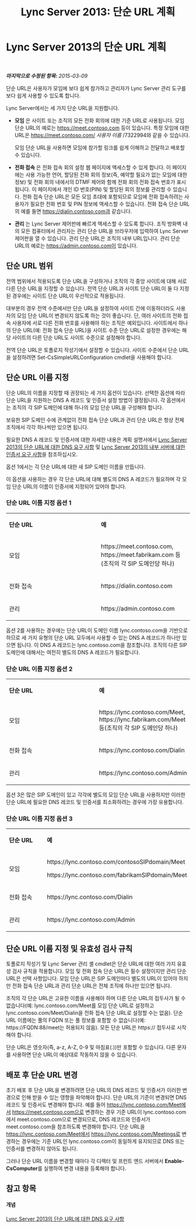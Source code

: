 ﻿---
title: 'Lync Server 2013: 단순 URL 계획'
TOCTitle: 단순 URL 계획
ms:assetid: 20e4f4b6-b7ff-4297-b00d-d1211ee800ac
ms:mtpsurl: https://technet.microsoft.com/ko-kr/library/Gg398287(v=OCS.15)
ms:contentKeyID: 49303038
ms.date: 08/10/2015
mtps_version: v=OCS.15
ms.translationtype: HT
---

# Lync Server 2013의 단순 URL 계획

 

_**마지막으로 수정된 항목:** 2015-03-09_

단순 URL은 사용자가 모임에 보다 쉽게 참가하고 관리자가 Lync Server 관리 도구를 보다 쉽게 사용할 수 있도록 합니다.

Lync Server에서는 세 가지 단순 URL을 지원합니다.

  - **모임** 은 사이트 또는 조직의 모든 전화 회의에 대한 기준 URL로 사용됩니다. 모임 단순 URL의 예로는 https://meet.contoso.com 등이 있습니다. 특정 모임에 대한 URL은 https://meet.contoso.com/ *사용자 이름* /7322994와 같을 수 있습니다.
    
    모임 단순 URL을 사용하면 모임에 참가할 링크를 쉽게 이해하고 전달하고 배포할 수 있습니다.

  - **전화 접속** 은 전화 접속 회의 설정 웹 페이지에 액세스할 수 있게 합니다. 이 페이지에는 사용 가능한 언어, 할당된 전화 회의 정보(즉, 예약할 필요가 없는 모임에 대한 정보) 및 전화 회의 내에서의 DTMF 제어와 함께 전화 회의 전화 접속 번호가 표시됩니다. 이 페이지에서 개인 ID 번호(PIN) 및 할당된 회의 정보를 관리할 수 있습니다. 전화 접속 단순 URL은 모든 모임 초대에 포함되므로 모임에 전화 접속하려는 사용자가 필요한 전화 번호 및 PIN 정보에 액세스할 수 있습니다. 전화 접속 단순 URL의 예를 들면 https://dialin.contoso.com과 같습니다.

  - **관리** 는 Lync Server 제어판에 빠르게 액세스할 수 있도록 합니다. 조직 방화벽 내의 모든 컴퓨터에서 관리자는 관리 단순 URL을 브라우저에 입력하여 Lync Server 제어판을 열 수 있습니다. 관리 단순 URL은 조직의 내부 URL입니다. 관리 단순 URL의 예로는 https://admin.contoso.com이 있습니다.

## 단순 URL 범위

전역 범위에서 적용되도록 단순 URL을 구성하거나 조직의 각 중앙 사이트에 대해 서로 다른 단순 URL을 지정할 수 있습니다. 전역 단순 URL과 사이트 단순 URL이 둘 다 지정된 경우에는 사이트 단순 URL이 우선적으로 적용됩니다.

대부분의 경우 전역 수준에서만 단순 URL을 설정하여 사이트 간에 이동하더라도 사용자의 모임 단순 URL이 변경되지 않도록 하는 것이 좋습니다. 단, 여러 사이트의 전화 접속 사용자에 서로 다른 전화 번호를 사용해야 하는 조직은 예외입니다. 사이트에서 하나의 단순 URL(예: 전화 접속 단순 URL)을 사이트 수준 단순 URL로 설정한 경우에는 해당 사이트의 다른 단순 URL도 사이트 수준으로 설정해야 합니다.

전역 단순 URL은 토폴로지 작성기에서 설정할 수 있습니다. 사이트 수준에서 단순 URL을 설정하려면 Set-CsSimpleURLConfiguration cmdlet을 사용해야 합니다.

## 단순 URL 이름 지정

단순 URL의 이름을 지정할 때 권장되는 세 가지 옵션이 있습니다. 선택한 옵션에 따라 단순 URL을 지원하는 DNS A 레코드 및 인증서 설정 방법이 결정됩니다. 각 옵션에서는 조직의 각 SIP 도메인에 대해 하나의 모임 단순 URL을 구성해야 합니다.

보유한 SIP 도메인 수에 관계없이 전화 접속 단순 URL과 관리 단순 URL은 항상 전체 조직에서 각각 하나씩만 있으면 됩니다.

필요한 DNS A 레코드 및 인증서에 대한 자세한 내용은 계획 설명서에서 [Lync Server 2013의 단순 URL에 대한 DNS 요구 사항](lync-server-2013-dns-requirements-for-simple-urls.md) 및 [Lync Server 2013의 내부 서버에 대한 인증서 요구 사항](lync-server-2013-certificate-requirements-for-internal-servers.md)을 참조하십시오.

옵션 1에서는 각 단순 URL에 대한 새 SIP 도메인 이름을 만듭니다.

이 옵션을 사용하는 경우 각 단순 URL에 대해 별도의 DNS A 레코드가 필요하며 각 모임 단순 URL의 이름이 인증서에 지정되어 있어야 합니다.

### 단순 URL 이름 지정 옵션 1

<table>
<colgroup>
<col style="width: 50%" />
<col style="width: 50%" />
</colgroup>
<tbody>
<tr class="odd">
<td><p><strong>단순 URL</strong></p></td>
<td><p><strong>예</strong></p></td>
</tr>
<tr class="even">
<td><p>모임</p></td>
<td><p>https://meet.contoso.com, https://meet.fabrikam.com 등(조직의 각 SIP 도메인당 하나)</p></td>
</tr>
<tr class="odd">
<td><p>전화 접속</p></td>
<td><p>https://dialin.contoso.com</p></td>
</tr>
<tr class="even">
<td><p>관리</p></td>
<td><p>https://admin.contoso.com</p></td>
</tr>
</tbody>
</table>


옵션 2를 사용하는 경우에는 단순 URL이 도메인 이름 lync.contoso.com을 기반으로 하므로 세 가지 유형의 단순 URL 모두에서 사용할 수 있는 DNS A 레코드가 하나만 있으면 됩니다. 이 DNS A 레코드는 lync.contoso.com을 참조합니다. 조직의 다른 SIP 도메인에 대해서는 여전히 별도의 DNS A 레코드가 필요합니다.

### 단순 URL 이름 지정 옵션 2

<table>
<colgroup>
<col style="width: 50%" />
<col style="width: 50%" />
</colgroup>
<tbody>
<tr class="odd">
<td><p><strong>단순 URL</strong></p></td>
<td><p><strong>예</strong></p></td>
</tr>
<tr class="even">
<td><p>모임</p></td>
<td><p>https://lync.contoso.com/Meet, https://lync.fabrikam.com/Meet 등(조직의 각 SIP 도메인당 하나)</p></td>
</tr>
<tr class="odd">
<td><p>전화 접속</p></td>
<td><p>https://lync.contoso.com/Dialin</p></td>
</tr>
<tr class="even">
<td><p>관리</p></td>
<td><p>https://lync.contoso.com/Admin</p></td>
</tr>
</tbody>
</table>


옵션 3은 많은 SIP 도메인이 있고 각각에 별도의 모임 단순 URL을 사용하지만 이러한 단순 URL에 필요한 DNS 레코드 및 인증서를 최소화하려는 경우에 가장 유용합니다.

### 단순 URL 이름 지정 옵션 3

<table>
<colgroup>
<col style="width: 50%" />
<col style="width: 50%" />
</colgroup>
<tbody>
<tr class="odd">
<td><p><strong>단순 URL</strong></p></td>
<td><p><strong>예</strong></p></td>
</tr>
<tr class="even">
<td><p>모임</p></td>
<td><p>https://lync.contoso.com/contosoSIPdomain/Meet</p>
<p>https://lync.contoso.com/fabrikamSIPdomain/Meet</p></td>
</tr>
<tr class="odd">
<td><p>전화 접속</p></td>
<td><p>https://lync.contoso.com/Dialin</p></td>
</tr>
<tr class="even">
<td><p>관리</p></td>
<td><p>https://lync.contoso.com/Admin</p></td>
</tr>
</tbody>
</table>


## 단순 URL 이름 지정 및 유효성 검사 규칙

토폴로지 작성기 및 Lync Server 관리 셸 cmdlet은 단순 URL에 대한 여러 가지 유효성 검사 규칙을 적용합니다. 모임 및 전화 접속 단순 URL은 필수 설정이지만 관리 단순 URL은 선택 사항입니다. 모임 단순 URL은 SIP 도메인마다 별도의 URL이 있어야 하지만 전화 접속 단순 URL과 관리 단순 URL은 전체 조직에 하나만 있으면 됩니다.

조직의 각 단순 URL은 고유한 이름을 사용해야 하며 다른 단순 URL의 접두사가 될 수 없습니다(예: lync.contoso.com/Meet를 모임 단순 URL로 설정하고 lync.contoso.com/Meet/Dialin을 전화 접속 단순 URL로 설정할 수는 없음). 단순 URL 이름에는 풀의 FQDN 또는 풀 정보를 포함할 수 없습니다(예: https://FQDN:88/meet는 허용되지 않음). 모든 단순 URL은 https:// 접두사로 시작해야 합니다.

단순 URL은 영숫자(즉, a-z, A-Z, 0-9 및 마침표(.))만 포함할 수 있습니다. 다른 문자를 사용하면 단순 URL이 예상대로 작동하지 않을 수 있습니다.

## 배포 후 단순 URL 변경

초기 배포 후 단순 URL을 변경하려면 단순 URL의 DNS 레코드 및 인증서가 이러한 변경으로 인해 받을 수 있는 영향을 파악해야 합니다. 단순 URL의 기준이 변경되면 DNS 레코드 및 인증서도 변경해야 합니다. 예를 들어 https://lync.contoso.com/Meet에서 https://meet.contoso.com으로 변경하는 경우 기준 URL이 lync.contoso.com에서 meet.contoso.com으로 변경되므로, DNS 레코드와 인증서가 meet.contoso.com을 참조하도록 변경해야 합니다. 단순 URL을 https://lync.contoso.com/Meet에서 https://lync.contoso.com/Meetings로 변경하는 경우에는 기준 URL인 lync.contoso.com이 동일하게 유지되므로 DNS 또는 인증서를 변경하지 않아도 됩니다.

그러나 단순 URL 이름을 변경할 때마다 각 디렉터 및 프런트 엔드 서버에서 **Enable-CsComputer**를 실행하여 변경 내용을 등록해야 합니다.

## 참고 항목

#### 개념

[Lync Server 2013의 단순 URL에 대한 DNS 요구 사항](lync-server-2013-dns-requirements-for-simple-urls.md)

